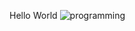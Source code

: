 Hello World
![programming](https://github.com/ouadiamohammed/alx-low_level_programming/assets/114778838/386dc6fd-8538-47bf-9588-1c86811910a7)
